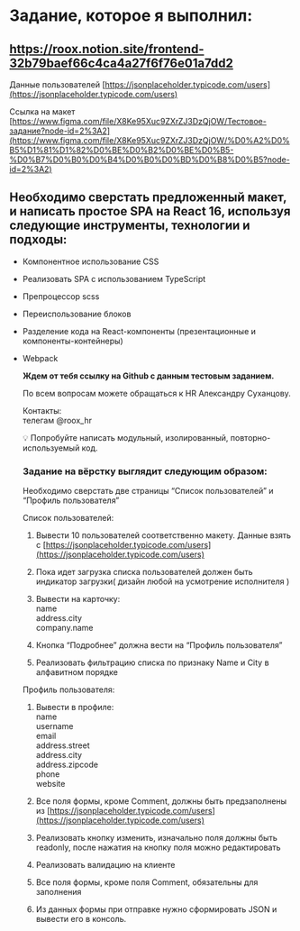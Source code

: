 # Задание, которое я выполнил:

## https://roox.notion.site/frontend-32b79baef66c4ca4a27f6f76e01a7dd2

Данные пользователей [https://jsonplaceholder.typicode.com/users](https://jsonplaceholder.typicode.com/users)

Ссылка на макет [https://www.figma.com/file/X8Ke95Xuc9ZXrZJ3DzQjOW/Тестовое-задание?node-id=2%3A2](https://www.figma.com/file/X8Ke95Xuc9ZXrZJ3DzQjOW/%D0%A2%D0%B5%D1%81%D1%82%D0%BE%D0%B2%D0%BE%D0%B5-%D0%B7%D0%B0%D0%B4%D0%B0%D0%BD%D0%B8%D0%B5?node-id=2%3A2)

## Необходимо сверстать предложенный макет, и написать простое SPA на React 16, используя следующие инструменты, технологии и подходы:

- Компонентное использование CSS
- Реализовать SPA с использованием TypeScript
- Препроцессор scss
- Переиспользование блоков
- Разделение кода на React-компоненты (презентационные и компоненты-контейнеры)
    
- Webpack
    
    
    **Ждем от тебя ссылку на Github с данным тестовым заданием.**
    
    По всем вопросам можете обращаться к HR Александру Суханцову.
    
    Контакты:   
    телегам @roox_hr
    
    <aside>
    💡 Попробуйте написать модульный, изолированный, повторно-используемый код.
    
    </aside>
    
    ### **Задание на вёрстку выглядит следующим образом:**
    
    Необходимо сверстать две страницы “Список пользователей” и “Профиль пользователя”
    
    Список пользователей:    
    1. Вывести 10 пользователей соответственно макету. Данные взять  с [https://jsonplaceholder.typicode.com/users](https://jsonplaceholder.typicode.com/users)
    2. Пока идет загрузка списка пользователей должен быть индикатор загрузки( дизайн любой на усмотрение исполнителя )
    3. Вывести на карточку:         
        name        
        address.city        
        company.name
        
    4. Кнопка “Подробнее” должна вести на “Профиль пользователя”
    5. Реализовать фильтрацию списка по признаку Name и City в алфавитном порядке
    
    Профиль пользователя:
    
    1. Вывести в профиле:        
        name        
        username        
        email        
        address.street        
        address.city        
        address.zipcode        
        phone        
        website
        
    2. Все поля формы, кроме Comment, должны быть предзаполнены из [https://jsonplaceholder.typicode.com/users](https://jsonplaceholder.typicode.com/users)
    3. Реализовать кнопку изменить, изначально поля должны быть readonly, после нажатия на кнопку поля можно редактировать
    4. Реализовать валидацию на клиенте
    5. Все поля формы, кроме поля Comment, обязательны для заполнения
    6. Из данных формы при отправке нужно сформировать JSON и вывести его в консоль.